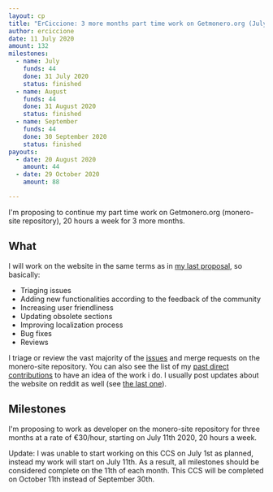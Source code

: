 ```yaml
---
layout: cp
title: "ErCiccione: 3 more months part time work on Getmonero.org (July-Sept)"
author: erciccione
date: 11 July 2020
amount: 132
milestones:
  - name: July
    funds: 44
    done: 31 July 2020
    status: finished
  - name: August
    funds: 44
    done: 31 August 2020
    status: finished
  - name: September
    funds: 44
    done: 30 September 2020
    status: finished
payouts:
  - date: 20 August 2020
    amount: 44
  - date: 29 October 2020
    amount: 88

---
```


I'm proposing to continue my part time work on Getmonero.org (monero-site repository), 20 hours a week for 3 more months.

## What
I will work on the website in the same terms as in [my last proposal](https://ccs.getmonero.org/proposals/erciccione-website1.html), so basically:

- Triaging issues
- Adding new functionalities according to the feedback of the community
- Increasing user friendliness
- Updating obsolete sections
- Improving localization process
- Bug fixes
- Reviews

I triage or review the vast majority of the [issues](https://github.com/monero-project/monero-site/issues) and merge requests on the monero-site repository. You can also see the list of my [past direct contributions](https://github.com/monero-project/monero-site/pulls?q=is%3Apr+author%3Aerciccione) to have an idea of the work i do. I usually post updates about the website on reddit as well (see [the last one](https://www.reddit.com/r/Monero/comments/h86mof/getmoneroorg_updated_1_new_user_guide_1/)).

## Milestones
I'm proposing to work as developer on the monero-site repository for three months at a rate of €30/hour, starting on July 11th 2020, 20 hours a week.

Update: I was unable to start working on this CCS on July 1st as planned, instead my work will start on July 11th. As a result, all milestones should be considered complete on the 11th of each month. This CCS will be completed on October 11th instead of September 30th.
